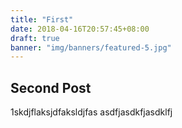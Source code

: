 ```yaml
---
title: "First"
date: 2018-04-16T20:57:45+08:00
draft: true
banner: "img/banners/featured-5.jpg"
---
```

## Second Post
1skdjflaksjdfaksldjfas
asdfjasdkfjasdklfj

